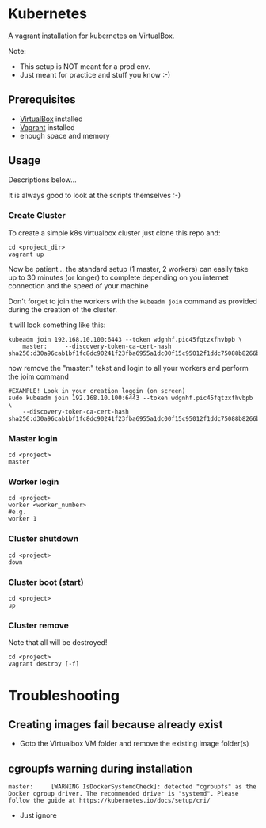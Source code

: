 # Kubernetes 

A vagrant installation for kubernetes on VirtualBox.

Note:
- This setup is NOT meant for a prod env.
- Just meant for practice and stuff you know :-)

## Prerequisites

- [VirtualBox](https://www.virtualbox.org/) installed
- [Vagrant](https://www.vagrantup.com/docs/installation) installed 
- enough space and memory


## Usage

Descriptions below... 

It is always good to look at the scripts themselves :-)

### Create Cluster

To create a simple k8s virtualbox cluster just clone this repo and:

```shell
cd <project_dir>
vagrant up
```

Now be patient... the standard setup (1 master, 2 workers) can easily take 
up to 30 minutes (or longer) to complete depending on you internet 
connection and the speed of your machine

Don't forget to join the workers with the `kubeadm join` command as provided 
during the creation of the cluster.

it will look something like this:

```shell 
kubeadm join 192.168.10.100:6443 --token wdgnhf.pic45fqtzxfhvbpb \
    master:     --discovery-token-ca-cert-hash sha256:d30a96cab1bf1fc8dc90241f23fba6955a1dc00f15c95012f1ddc75088b8266b    
```
now remove the "master:" tekst and login to all your workers and perform the joim command

```shell
#EXAMPLE! Look in your creation loggin (on screen) 
sudo kubeadm join 192.168.10.100:6443 --token wdgnhf.pic45fqtzxfhvbpb \
    --discovery-token-ca-cert-hash sha256:d30a96cab1bf1fc8dc90241f23fba6955a1dc00f15c95012f1ddc75088b8266b    
```


### Master login

```shell
cd <project>
master
```

### Worker login

```shell
cd <project>
worker <worker_number>
#e.g.
worker 1
```

### Cluster shutdown

```shell
cd <project>
down
```

### Cluster boot (start)

```shell
cd <project>
up
```

### Cluster remove 

Note that all will be destroyed!

```shell
cd <project>
vagrant destroy [-f]
```

# Troubleshooting

## Creating images fail because already exist

- Goto the Virtualbox VM folder and remove the existing image folder(s)

## cgroupfs warning during installation

```shell
master: 	[WARNING IsDockerSystemdCheck]: detected "cgroupfs" as the Docker cgroup driver. The recommended driver is "systemd". Please follow the guide at https://kubernetes.io/docs/setup/cri/
```

- Just ignore

